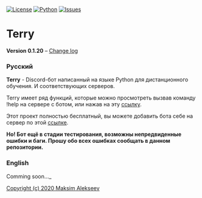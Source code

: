 [![License](https://img.shields.io/github/license/onixuniverse/terry-bot)](https://www.apache.org/licenses/LICENSE-2.0)
[![Python](https://img.shields.io/badge/python-3.8-blue.svg)](https://python.org)
[![Issues](https://img.shields.io/github/issues/onixuniverse/terry-bot)](https://github.com/onixuniverse/terry-bot/issues)

# Terry

**Version 0.1.20** – [Change log](CHANGELOG.md)

### Русский

**Terry** - Discord-бот написанный на языке Python для дистанционного обучения. И соответствующих серверов.

Terry имеет ряд функций, которые можно просмотреть вызвав команду  !help на сервере с ботом, или нажав на
эту [ссылку](docs\commands.md).

Этот проект полностью бесплатный, вы можете добавить бота себе на сервер по
этой [ссылке](https://discord.com/api/oauth2/authorize?client_id=663412377693454336&permissions=8&scope=bot).

**Но! Бот ещё в стадии тестирования, возможны непредвиденные ошибки и баги. Прошу обо всех ошибках сообщать в данном
репозитории.**


### English

Comming soon..._

[Copyright (c) 2020 Maksim Alekseev](LICENSE)
